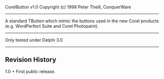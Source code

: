 
CorelButton v1.0
Copyright (c) 1998 Peter Theill, ConquerWare

------------------------------------------------------------------------------
A standard TButton which mimic the buttons used in the new Corel products 
(e.g. WordPerfect Suite and Corel Photopaint).

------------------------------------------------------------------------------

Only tested under Delphi 3.0


------------------------------------------------------------------------------
Revision History
------------------------------------------------------------------------------
 1.0	+ First public release.
